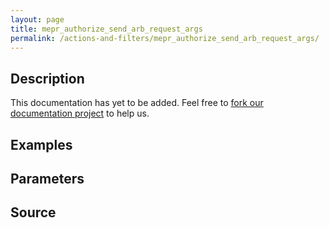 ```yaml
---
layout: page
title: mepr_authorize_send_arb_request_args
permalink: /actions-and-filters/mepr_authorize_send_arb_request_args/
---
```


## Description

This documentation has yet to be added. Feel free to [fork our documentation project](https://github.com/caseproof/memberpress-docs) to help us.

## Examples


## Parameters


## Source

